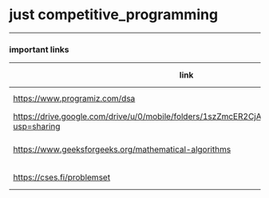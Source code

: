 # just competitive_programming

---

### important links

| link | about | content-type |
|---|:---:|:---:|
| https://www.programiz.com/dsa |  dsa topicwise |  Text-website |
| https://drive.google.com/drive/u/0/mobile/folders/1szZmcER2CjAFbcqCLitTn_4nyv0wxUjn?usp=sharing | dsa abdul bari | video lectures|
| https://www.geeksforgeeks.org/mathematical-algorithms | basic mathematical algos | Text-Code-Website |
| https://cses.fi/problemset | problem sets for practice | Problems-Website |  


